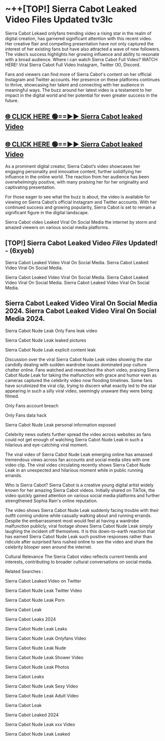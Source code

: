 # ~++[TOP!] Sierra Cabot Leaked Video Files Updated tv3lc

 Sierra Cabot Lekaed onlyfans trending video a rising star in the realm of digital creation, has garnered significant attention with this recent video. Her creative flair and compelling presentation have not only captured the interest of her existing fans but have also attracted a wave of new followers. The video’s success highlights her growing influence and ability to resonate with a broad audience.
Where i can watch  Sierra Cabot Full Video? WATCH HERE! Viral  Sierra Cabot Full Video Instagram, Twitter (X), Discord.


Fans and viewers can find more of  Sierra Cabot's content on her official Instagram and Twitter accounts. Her presence on these platforms continues to thrive, showcasing her talent and connecting with her audience in meaningful ways. The buzz around her latest video is a testament to her impact in the digital world and her potential for even greater success in the future.


## [🌐 CLICK HERE 🟢==►►  Sierra Cabot leaked Video ](https://onlyclips.site?title=Sierra_Cabot&ref=git)

## [🌐 CLICK HERE 🟢==►►  Sierra Cabot leaked Video ](https://onlyclips.site?title=Sierra_Cabot&ref=git)


As a prominent digital creator,  Sierra Cabot’s video showcases her engaging personality and innovative content, further solidifying her influence in the online world. The reaction from her audience has been overwhelmingly positive, with many praising her for her originality and captivating presentation.

For those eager to see what the buzz is about, the video is available for viewing on  Sierra Cabot’s official Instagram and Twitter accounts. With her continued success and growing popularity,  Sierra Cabot is set to remain a significant figure in the digital landscape.


  Sierra Cabot video Leaked Viral On Social Media the internet by storm and amazed viewers on various social media platforms.


## [TOP!]  Sierra Cabot Leaked Video *Files* Updated! - (6xyeb) 

 Sierra Cabot Leaked Video Viral On Social Media. Sierra Cabot Leaked Video Viral On Social Media.

 Sierra Cabot Leaked Video Viral On Social Media. Sierra Cabot Leaked Video Viral On Social Media. Sierra Cabot Leaked Video Viral On Social Media.


##  Sierra Cabot Leaked Video Viral On Social Media 2024. Sierra Cabot Leaked Video Viral On Social Media 2024.
 Sierra Cabot Nude Leak Only Fans leak video

 Sierra Cabot Nude Leak leaked pictures

 Sierra Cabot Nude Leak explicit content leak

Discussion over the viral  Sierra Cabot Nude Leak video showing the star candidly dealing with sudden wardrobe issues dominated pop culture chatter online. Fans watched and rewatched the short video, praising  Sierra Cabot Nude Leak for taking the malfunction with grace and humor even as cameras captured the celebrity video now flooding timelines. Some fans have scrutinized the viral clip, trying to discern what exactly led to the star appearing in such a silly viral video, seemingly unaware they were being filmed.


Only Fans account breach

Only Fans data hack

 Sierra Cabot Nude Leak personal information exposed

Celebrity news outlets further spread the video across websites as fans could not get enough of watching  Sierra Cabot Nude Leak in such a hilarious and eye-catching viral moment.


The viral video of  Sierra Cabot Nude Leak emerging online has amassed tremendous views across fan accounts and social media sites with one video clip. The viral video circulating recently shows  Sierra Cabot Nude Leak in an unexpected and hilarious moment while in public running errands.


Who is  Sierra Cabot?  Sierra Cabot is a creative young digital artist widely known for her amazing  Sierra Cabot videos. Initially shared on TikTok, the video quickly gained attention on various social media platforms and further strengthened Sophia Rain's online reputation.

The video shows  Sierra Cabot Nude Leak suddenly facing trouble with their outfit coming undone while casually walking about and running errands. Despite the embarrassment most would feel at having a wardrobe malfunction publicly, viral footage shows  Sierra Cabot Nude Leak simply laughing the incident off themselves. It is this down-to-earth reaction that has earned  Sierra Cabot Nude Leak such positive responses rather than ridicule after surprised fans rushed online to see the video and share the celebrity blooper seen around the internet.

Cultural Relevance The  Sierra Cabot video reflects current trends and interests, contributing to broader cultural conversations on social media.

Related Searches :

 Sierra Cabot Leaked Video on Twitter

 Sierra Cabot Nude Leak Twitter Video

 Sierra Cabot Nude Leak Porn

 Sierra Cabot Leak 

 Sierra Cabot Leaks 2024

 Sierra Cabot Nude Leak Leaks

 Sierra Cabot Nude Leak Onlyfans Video

 Sierra Cabot Nude Leak Nude

 Sierra Cabot Nude Leak Shower Video

 Sierra Cabot Nude Leak Photos

 Sierra Cabot Leaks

 Sierra Cabot Nude Leak Sexy Video

 Sierra Cabot Nude Leak Adult Video

 Sierra Cabot Leak

 Sierra Cabot Leaked 2024

 Sierra Cabot Nude Leak xxx Video

 Sierra Cabot Nude Leak Leaked
